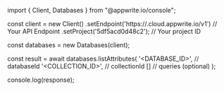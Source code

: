 import { Client, Databases } from "@appwrite.io/console";

const client = new Client()
    .setEndpoint('https://<REGION>.cloud.appwrite.io/v1') // Your API Endpoint
    .setProject('5df5acd0d48c2'); // Your project ID

const databases = new Databases(client);

const result = await databases.listAttributes(
    '<DATABASE_ID>', // databaseId
    '<COLLECTION_ID>', // collectionId
    [] // queries (optional)
);

console.log(response);
